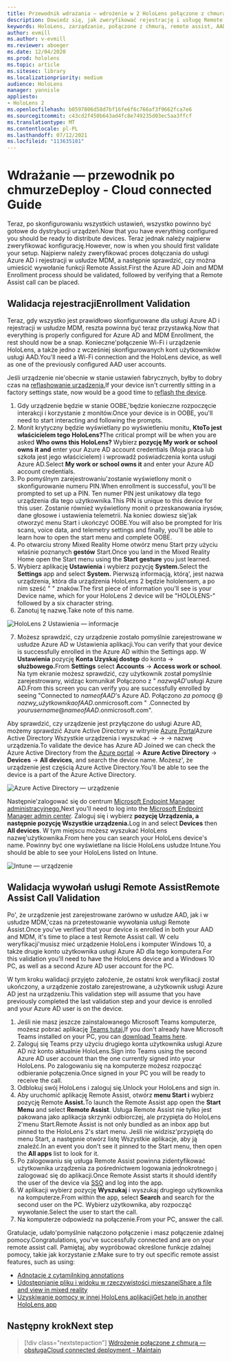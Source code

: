 ```yaml
---
title: Przewodnik wdrażania — wdrożenie w 2 HoloLens połączone z chmurą na dużą skalę za pomocą usługi Remote Assist — wdrażanie
description: Dowiedz się, jak zweryfikować rejestrację i usługę Remote Assist HoloLens urządzeń za pośrednictwem sieci połączonej z chmurą.
keywords: HoloLens, zarządzanie, połączone z chmurą, remote assist, AAD, Azure AD, MDM, Mobile Zarządzanie urządzeniami
author: evmill
ms.author: v-evmill
ms.reviewer: aboeger
ms.date: 12/04/2020
ms.prod: hololens
ms.topic: article
ms.sitesec: library
ms.localizationpriority: medium
audience: HoloLens
manager: yannisle
appliesto:
- HoloLens 2
ms.openlocfilehash: b0597806d58d7bf16fe6f6c766af3f9662fca7e6
ms.sourcegitcommit: c43cd2f450b643ad4fc8e749235d03ec5aa3ffcf
ms.translationtype: MT
ms.contentlocale: pl-PL
ms.lasthandoff: 07/12/2021
ms.locfileid: "113635181"
---
```

# <a name="deploy---cloud-connected-guide"></a><span data-ttu-id="1de02-104">Wdrażanie — przewodnik po chmurze</span><span class="sxs-lookup"><span data-stu-id="1de02-104">Deploy - Cloud connected Guide</span></span>

<span data-ttu-id="1de02-105">Teraz, po skonfigurowaniu wszystkich ustawień, wszystko powinno być gotowe do dystrybucji urządzeń.</span><span class="sxs-lookup"><span data-stu-id="1de02-105">Now that you have everything configured you should be ready to distribute devices.</span></span> <span data-ttu-id="1de02-106">Teraz jednak należy najpierw zweryfikować konfigurację.</span><span class="sxs-lookup"><span data-stu-id="1de02-106">However, now is when you should first validate your setup.</span></span> <span data-ttu-id="1de02-107">Najpierw należy zweryfikować proces dołączania do usługi Azure AD i rejestracji w usłudze MDM, a następnie sprawdzić, czy można umieścić wywołanie funkcji Remote Assist.</span><span class="sxs-lookup"><span data-stu-id="1de02-107">First the Azure AD Join and MDM Enrollment process should be validated, followed by verifying that a Remote Assist call can be placed.</span></span>

## <a name="enrollment-validation"></a><span data-ttu-id="1de02-108">Walidacja rejestracji</span><span class="sxs-lookup"><span data-stu-id="1de02-108">Enrollment Validation</span></span>

<span data-ttu-id="1de02-109">Teraz, gdy wszystko jest prawidłowo skonfigurowane dla usługi Azure AD i rejestracji w usłudze MDM, reszta powinna być teraz przystawką.</span><span class="sxs-lookup"><span data-stu-id="1de02-109">Now that everything is properly configured for Azure AD and MDM Enrollment, the rest should now be a snap.</span></span> <span data-ttu-id="1de02-110">Konieczne&#39;połączenie Wi-Fi i urządzenie HoloLens, a także jedno z wcześniej skonfigurowanych kont użytkowników usługi AAD.</span><span class="sxs-lookup"><span data-stu-id="1de02-110">You&#39;ll need a Wi-Fi connection and the HoloLens device, as well as one of the previously configured AAD user accounts.</span></span>

<span data-ttu-id="1de02-111">Jeśli urządzenie nie&#39;obecnie w stanie ustawień fabrycznych, byłby to dobry czas na [reflashowanie urządzenia.](/hololens/hololens-recovery#clean-reflash-the-device)</span><span class="sxs-lookup"><span data-stu-id="1de02-111">If your device isn&#39;t currently sitting in a factory settings state, now would be a good time to [reflash the device](/hololens/hololens-recovery#clean-reflash-the-device).</span></span>

1. <span data-ttu-id="1de02-112">Gdy urządzenie będzie w stanie OOBE,&#39;będzie konieczne rozpoczęcie interakcji i korzystanie z monitów.</span><span class="sxs-lookup"><span data-stu-id="1de02-112">Once your device is in OOBE, you&#39;ll need to start interacting and following the prompts.</span></span> 
1. <span data-ttu-id="1de02-113">Monit krytyczny będzie wyświetlany po wyświetleniu monitu, **KtoTo jest właścicielem tego HoloLens?**</span><span class="sxs-lookup"><span data-stu-id="1de02-113">The critical prompt will be when you are asked **Who owns this HoloLens?**</span></span> <span data-ttu-id="1de02-114">Wybierz **pozycję My work or school owns it and** enter your Azure AD account credentials (Moja praca lub szkoła jest jego właścicielem) i wprowadź poświadczenia konta usługi Azure AD.</span><span class="sxs-lookup"><span data-stu-id="1de02-114">Select **My work or school owns it** and enter your Azure AD account credentials.</span></span>
1. <span data-ttu-id="1de02-115">Po pomyślnym zarejestrowaniu&#39;zostanie wyświetlony monit o skonfigurowanie numeru PIN.</span><span class="sxs-lookup"><span data-stu-id="1de02-115">When enrollment is successful, you&#39;ll be prompted to set up a PIN.</span></span> <span data-ttu-id="1de02-116">Ten numer PIN jest unikatowy dla tego urządzenia dla tego użytkownika.</span><span class="sxs-lookup"><span data-stu-id="1de02-116">This PIN is unique to this device for this user.</span></span> <span data-ttu-id="1de02-117">Zostanie również wyświetlony monit o przeskanowania irysów, dane głosowe i ustawienia telemetrii. Na koniec dowiesz się&#39;jak otworzyć menu Start i ukończyć OOBE.</span><span class="sxs-lookup"><span data-stu-id="1de02-117">You will also be prompted for Iris scans, voice data, and telemetry settings and finally, you&#39;ll be able to learn how to open the start menu and complete OOBE.</span></span>
1. <span data-ttu-id="1de02-118">Po otwarciu strony Mixed Reality Home otwórz menu Start przy użyciu właśnie poznanych **gestów** Start.</span><span class="sxs-lookup"><span data-stu-id="1de02-118">Once you land in the Mixed Reality Home open the Start menu using the **Start gesture** you just learned.</span></span>
1. <span data-ttu-id="1de02-119">Wybierz aplikację **Ustawienia** i wybierz pozycję **System.**</span><span class="sxs-lookup"><span data-stu-id="1de02-119">Select the **Settings** app and select **System.**</span></span> <span data-ttu-id="1de02-120">Pierwszą informacją, którą&#39;, jest nazwa urządzenia, która dla urządzenia HoloLens 2 będzie hololensem, a po nim sześć &quot; &quot; znaków.</span><span class="sxs-lookup"><span data-stu-id="1de02-120">The first piece of information you&#39;ll see is your Device name, which for your HoloLens 2 device will be &quot;HOLOLENS-&quot; followed by a six character string.</span></span>
1. <span data-ttu-id="1de02-121">Zanotuj tę nazwę.</span><span class="sxs-lookup"><span data-stu-id="1de02-121">Take note of this name.</span></span>

![HoloLens 2 Ustawienia — informacje](./images/hololens2-settings-about.jpg)

7. <span data-ttu-id="1de02-123">Możesz sprawdzić, czy urządzenie zostało pomyślnie zarejestrowane w usłudze Azure AD w Ustawienia aplikacji.</span><span class="sxs-lookup"><span data-stu-id="1de02-123">You can verify that your device is successfully enrolled in the Azure AD within the Settings app.</span></span> <span data-ttu-id="1de02-124">W **Ustawienia** pozycję **Konta Uzyskaj dostęp** do konta  ->  **służbowego.**</span><span class="sxs-lookup"><span data-stu-id="1de02-124">From **Settings** select **Accounts** -> **Access work or school**.</span></span> <span data-ttu-id="1de02-125">Na tym ekranie możesz sprawdzić, czy użytkownik został pomyślnie zarejestrowany, widząc komunikat Połączono z &quot; _nazwąAD_&#39;usługi Azure AD.</span><span class="sxs-lookup"><span data-stu-id="1de02-125">From this screen you can verify you are successfully enrolled by seeing &quot;Connected to _nameofAAD_&#39;s Azure AD.</span></span> <span data-ttu-id="1de02-126">Połączono _za pomocą_ @ _nazwy_użytkownikaofAAD_.onmicrosoft.com &quot; .</span><span class="sxs-lookup"><span data-stu-id="1de02-126">Connected by _yourusername_@_nameofAAD_.onmicrosoft.com&quot;.</span></span>


<span data-ttu-id="1de02-127">Aby sprawdzić, czy urządzenie jest przyłączone do usługi Azure AD, możemy sprawdzić Azure Active Directory w witrynie [Azure Portal](https://portal.azure.com/#home)Azure Active Directory Wszystkie urządzenia i wyszukać  ->    ->    ->  nazwę urządzenia.</span><span class="sxs-lookup"><span data-stu-id="1de02-127">To validate the device has Azure AD Joined we can check the Azure Active Directory from the [Azure portal](https://portal.azure.com/#home) -> **Azure Active Directory** -> **Devices** -> **All devices**, and search the device name.</span></span> <span data-ttu-id="1de02-128">Możesz&#39;, że urządzenie jest częścią Azure Active Directory.</span><span class="sxs-lookup"><span data-stu-id="1de02-128">You&#39;ll be able to see the device is a part of the Azure Active Directory.</span></span>


![Azure Active Directory — urządzenie](./images/aad-enrollment.png)

<span data-ttu-id="1de02-130">Następnie&#39;zalogować się do centrum [Microsoft Endpoint Manager administracyjnego.](https://endpoint.microsoft.com/#home)</span><span class="sxs-lookup"><span data-stu-id="1de02-130">Next you&#39;ll need to log into the [Microsoft Endpoint Manager admin center](https://endpoint.microsoft.com/#home).</span></span> <span data-ttu-id="1de02-131">Zaloguj się i wybierz **pozycję Urządzenia, a** **następnie pozycję Wszystkie urządzenia.**</span><span class="sxs-lookup"><span data-stu-id="1de02-131">Log in and select **Devices** then **All devices**.</span></span> <span data-ttu-id="1de02-132">W tym miejscu możesz wyszukać HoloLens nazwę&#39;użytkownika.</span><span class="sxs-lookup"><span data-stu-id="1de02-132">From here you can search your HoloLens device&#39;s name.</span></span> <span data-ttu-id="1de02-133">Powinny być one wyświetlane na liście HoloLens usłudze Intune.</span><span class="sxs-lookup"><span data-stu-id="1de02-133">You should be able to see your HoloLens listed on Intune.</span></span>

![Intune — urządzenie](./images/endpoint-all-devices-enrolled.png)

## <a name="remote-assist-call-validation"></a><span data-ttu-id="1de02-135">Walidacja wywołań usługi Remote Assist</span><span class="sxs-lookup"><span data-stu-id="1de02-135">Remote Assist Call Validation</span></span>

<span data-ttu-id="1de02-136">Po&#39;, że urządzenie jest zarejestrowane zarówno w usłudze AAD, jak i w usłudze MDM,&#39;czas na przetestowanie wywołania usługi Remote Assist.</span><span class="sxs-lookup"><span data-stu-id="1de02-136">Once you&#39;ve verified that your device is enrolled in both your AAD and MDM, it&#39;s time to place a test Remote Assist call.</span></span> <span data-ttu-id="1de02-137">W celu weryfikacji&#39;musisz mieć urządzenie HoloLens i komputer Windows 10, a także drugie konto użytkownika usługi Azure AD dla tego komputera.</span><span class="sxs-lookup"><span data-stu-id="1de02-137">For this validation you&#39;ll need to have the HoloLens device and a Windows 10 PC, as well as a second Azure AD user account for the PC.</span></span>

<span data-ttu-id="1de02-138">W tym kroku walidacji przyjęto założenie, że ostatni krok weryfikacji został ukończony, a urządzenie zostało zarejestrowane, a użytkownik usługi Azure AD jest na urządzeniu.</span><span class="sxs-lookup"><span data-stu-id="1de02-138">This validation step will assume that you have previously completed the last validation step and your device is enrolled and your Azure AD user is on the device.</span></span>


1. <span data-ttu-id="1de02-139">Jeśli nie masz jeszcze zainstalowanego Microsoft Teams komputerze, możesz pobrać aplikację [Teams tutaj.](https://www.microsoft.com/microsoft-365/microsoft-teams/download-app)</span><span class="sxs-lookup"><span data-stu-id="1de02-139">If you don't already have Microsoft Teams installed on your PC, you can [download Teams here](https://www.microsoft.com/microsoft-365/microsoft-teams/download-app).</span></span>
2. <span data-ttu-id="1de02-140">Zaloguj się Teams przy użyciu drugiego konta użytkownika usługi Azure AD niż konto aktualnie HoloLens.</span><span class="sxs-lookup"><span data-stu-id="1de02-140">Sign into Teams using the second  Azure AD user account than the one currently signed into your HoloLens.</span></span> <span data-ttu-id="1de02-141">Po zalogowaniu się na komputerze możesz rozpocząć odbieranie połączenia.</span><span class="sxs-lookup"><span data-stu-id="1de02-141">Once signed in your PC you will be ready to receive the call.</span></span>
3. <span data-ttu-id="1de02-142">Odblokuj swój HoloLens i zaloguj się.</span><span class="sxs-lookup"><span data-stu-id="1de02-142">Unlock your HoloLens and sign in.</span></span>
4. <span data-ttu-id="1de02-143">Aby uruchomić aplikację Remote Assist, otwórz **menu Start i** wybierz pozycję Remote **Assist.**</span><span class="sxs-lookup"><span data-stu-id="1de02-143">To launch the Remote Assist app open the **Start Menu** and select **Remote Assist**.</span></span> <span data-ttu-id="1de02-144">Usługa Remote Assist nie tylko jest pakowana jako aplikacja skrzynki odbiorczej, ale przypięta do HoloLens 2&#39;menu Start.</span><span class="sxs-lookup"><span data-stu-id="1de02-144">Remote Assist is not only bundled as an inbox app but pinned to the HoloLens 2&#39;s start menu.</span></span> <span data-ttu-id="1de02-145">Jeśli nie widzisz&#39;przypiętą do menu Start, a następnie  otwórz listę Wszystkie aplikacje, aby ją znaleźć.</span><span class="sxs-lookup"><span data-stu-id="1de02-145">In an event you don&#39;t see it pinned to the Start menu, then open the **All apps** list to look for it.</span></span>
5. <span data-ttu-id="1de02-146">Po zalogowaniu się usługa Remote Assist powinna zidentyfikować użytkownika urządzenia za pośrednictwem logowania jednokrotnego [i](/azure/active-directory/manage-apps/what-is-single-sign-on) zalogować się do aplikacji.</span><span class="sxs-lookup"><span data-stu-id="1de02-146">Once Remote Assist starts it should identify the user of the device via [SSO](/azure/active-directory/manage-apps/what-is-single-sign-on) and log into the app.</span></span>
6. <span data-ttu-id="1de02-147">W aplikacji wybierz pozycję **Wyszukaj** i wyszukaj drugiego użytkownika na komputerze.</span><span class="sxs-lookup"><span data-stu-id="1de02-147">From within the app, select **Search** and search for the second user on the PC.</span></span> <span data-ttu-id="1de02-148">Wybierz użytkownika, aby rozpocząć wywołanie.</span><span class="sxs-lookup"><span data-stu-id="1de02-148">Select the user to start the call.</span></span>
7. <span data-ttu-id="1de02-149">Na komputerze odpowiedz na połączenie.</span><span class="sxs-lookup"><span data-stu-id="1de02-149">From your PC, answer the call.</span></span>

<span data-ttu-id="1de02-150">Gratulacje, udało&#39;pomyślnie nałączono połączenie i masz połączenie zdalnej pomocy.</span><span class="sxs-lookup"><span data-stu-id="1de02-150">Congratulations, you&#39;ve successfully connected and are on your remote assist call.</span></span> <span data-ttu-id="1de02-151">Pamiętaj, aby wypróbować określone funkcje zdalnej pomocy, takie jak korzystanie z:</span><span class="sxs-lookup"><span data-stu-id="1de02-151">Make sure to try out specific remote assist features, such as using:</span></span>

- [<span data-ttu-id="1de02-152">Adnotacje z cytami</span><span class="sxs-lookup"><span data-stu-id="1de02-152">Inking annotations</span></span>](/dynamics365/mixed-reality/remote-assist/add-annotations-hololens)
- [<span data-ttu-id="1de02-153">Udostępnianie pliku i widoku w rzeczywistości mieszanej</span><span class="sxs-lookup"><span data-stu-id="1de02-153">Share a file and view in mixed reality</span></span>](/dynamics365/mixed-reality/remote-assist/display-save-files)
- [<span data-ttu-id="1de02-154">Uzyskiwanie pomocy w innej HoloLens aplikacji</span><span class="sxs-lookup"><span data-stu-id="1de02-154">Get help in another HoloLens app</span></span>](/dynamics365/mixed-reality/remote-assist/get-help-hololens-app-hololens)

## <a name="next-step"></a><span data-ttu-id="1de02-155">Następny krok</span><span class="sxs-lookup"><span data-stu-id="1de02-155">Next step</span></span>

> [!div class="nextstepaction"]
> [<span data-ttu-id="1de02-156">Wdrożenie połączone z chmurą — obsługa</span><span class="sxs-lookup"><span data-stu-id="1de02-156">Cloud connected deployment - Maintain</span></span>](hololens2-cloud-connected-maintain.md)